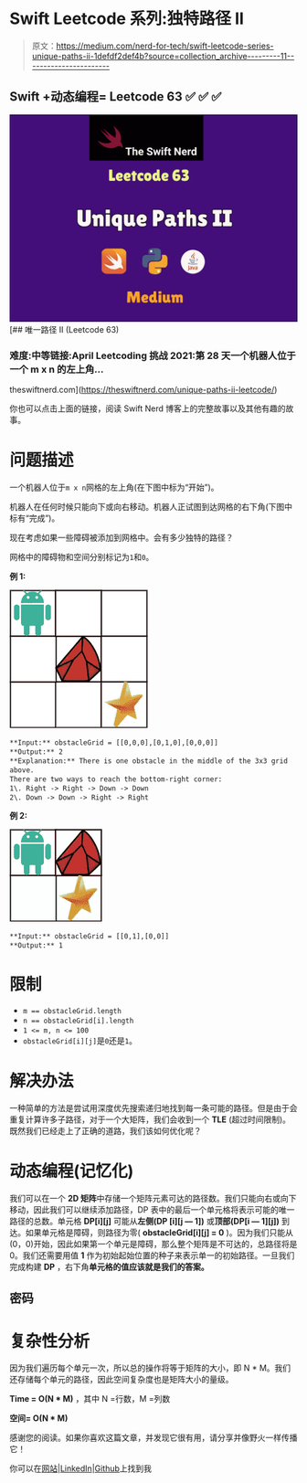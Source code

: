 # Swift Leetcode 系列:独特路径 II

> 原文：<https://medium.com/nerd-for-tech/swift-leetcode-series-unique-paths-ii-1defdf2def4b?source=collection_archive---------11----------------------->

## Swift +动态编程= Leetcode 63 ✅ ✅ ✅

![](img/0fd260e2f760cebd875d3ca91249fdfa.png)[](https://theswiftnerd.com/unique-paths-ii-leetcode/) [## 唯一路径 II (Leetcode 63)

### 难度:中等链接:April Leetcoding 挑战 2021:第 28 天一个机器人位于一个 m x n 的左上角…

theswiftnerd.com](https://theswiftnerd.com/unique-paths-ii-leetcode/) 

你也可以点击上面的链接，阅读 Swift Nerd 博客上的完整故事以及其他有趣的故事。

# 问题描述

一个机器人位于`m x n`网格的左上角(在下图中标为“开始”)。

机器人在任何时候只能向下或向右移动。机器人正试图到达网格的右下角(下图中标有“完成”)。

现在考虑如果一些障碍被添加到网格中。会有多少独特的路径？

网格中的障碍物和空间分别标记为`1`和`0`。

**例 1:**

![](img/3e7fa7d5f12dd393fa0fa1c3ac991a48.png)

```
**Input:** obstacleGrid = [[0,0,0],[0,1,0],[0,0,0]]
**Output:** 2
**Explanation:** There is one obstacle in the middle of the 3x3 grid above.
There are two ways to reach the bottom-right corner:
1\. Right -> Right -> Down -> Down
2\. Down -> Down -> Right -> Right
```

**例 2:**

![](img/7d27c642012cc5d30da868db8a967e5e.png)

```
**Input:** obstacleGrid = [[0,1],[0,0]]
**Output:** 1
```

# 限制

*   `m == obstacleGrid.length`
*   `n == obstacleGrid[i].length`
*   `1 <= m, n <= 100`
*   `obstacleGrid[i][j]`是`0`还是`1`。

# 解决办法

一种简单的方法是尝试用深度优先搜索递归地找到每一条可能的路径。但是由于会重复计算许多子路径，对于一个大矩阵，我们会收到一个 **TLE** (超过时间限制)。既然我们已经走上了正确的道路，我们该如何优化呢？

# 动态编程(记忆化)

我们可以在一个 **2D 矩阵**中存储一个矩阵元素可达的路径数。我们只能向右或向下移动，因此我们可以继续添加路径，DP 表中的最后一个单元格将表示可能的唯一路径的总数。单元格 **DP[i][j]** 可能从**左侧(DP [i][j — 1])** 或**顶部(DP[i — 1][j])** 到达。如果单元格是障碍，则路径为零( **obstacleGrid[i][j] = 0** )。因为我们只能从(0，0)开始，因此如果第一个单元是障碍，那么整个矩阵是不可达的，总路径将是 0。我们还需要用值 **1** 作为初始起始位置的种子来表示单一的初始路径。一旦我们完成构建 **DP** ，右下角**单元格的值应该就是我们的答案。**

## 密码

# 复杂性分析

因为我们遍历每个单元一次，所以总的操作将等于矩阵的大小，即 N * M。我们还存储每个单元的路径，因此空间复杂度也是矩阵大小的量级。

**Time = O(N * M)** ，其中 N =行数，M =列数

**空间= O(N * M)**

感谢您的阅读。如果你喜欢这篇文章，并发现它很有用，请分享并像野火一样传播它！

你可以在[网站](https://theswiftnerd.com/)|[LinkedIn](https://www.linkedin.com/in/varunrathi28/)|[Github](https://github.com/varunrathi28)上找到我
